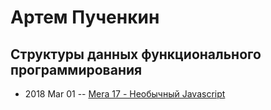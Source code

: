 # Артем Пученкин

## Структуры данных функционального программирования
- 2018 Mar 01 -- [Mera 17 - Необычный Javascript](https://yadi.sk/i/jHX0HtNm3T2rUu)    
